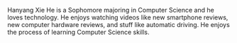 Hanyang Xie
He is a Sophomore majoring in Computer Science and he loves technology. He enjoys watching videos like new smartphone reviews, new computer hardware reviews, and stuff like automatic driving. He enjoys the process of learning Computer Science skills.
